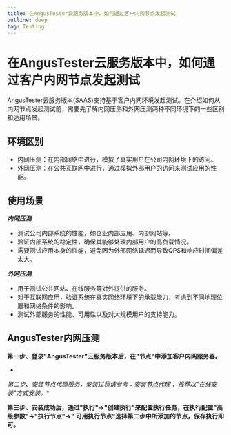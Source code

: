 ```yaml
---
title: 在AngusTester云服务版本中，如何通过客户内网节点发起测试
outline: deep
tag: Testing
---
```


# 在AngusTester云服务版本中，如何通过客户内网节点发起测试

AngusTester云服务版本(SAAS)支持基于客户内网环境发起测试。在介绍如何从内网节点发起测试前，需要先了解内网压测和外网压测两种不同环境下的一些区别和适用场景。

## 环境区别

- 内网压测：在内部网络中进行，模拟了真实用户在公司内网环境下的访问。
- 外网压测：在公共互联网中进行，通过模拟外部用户的访问来测试应用的性能。

## 使用场景

***内网压测***

- 测试公司内部系统的性能，如企业内部应用、内部网站等。
- 验证内部系统的稳定性，确保其能够处理内部用户的高负载情况。
- 需要测试应用本身的性能，避免因为外部网络延迟而导致QPS和响应时间偏差太大。

***外网压测***

- 用于测试公共网站、在线服务等对外提供的服务。
- 对于互联网应用，验证系统在真实网络环境下的承载能力，考虑到不同地理位置和网络条件的影响。
- 测试外部服务的性能、可用性以及对大规模用户的支持能力。

## AngusTester内网压测

**第一步、登录"AngusTester"云服务版本后，在"节点"中添加客户内网服务器。**

*
*第二步、安装节点代理服务，安装过程请参考：[安装节点代理](https://www.xcan.cloud/help/doc/205509853639082016?c=206089938364530731)
，推荐以"在线安装"方式安装。**

**第三步、安装成功后，通过"执行"->"创建执行"来配置执行任务，在执行配置"高级参数"->"执行节点"->"
可用执行节点"选择第二步中所添加的节点，保存执行即可。**
